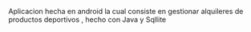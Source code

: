 Aplicacion hecha en android la cual consiste en gestionar alquileres de productos deportivos , hecho con Java y Sqllite
